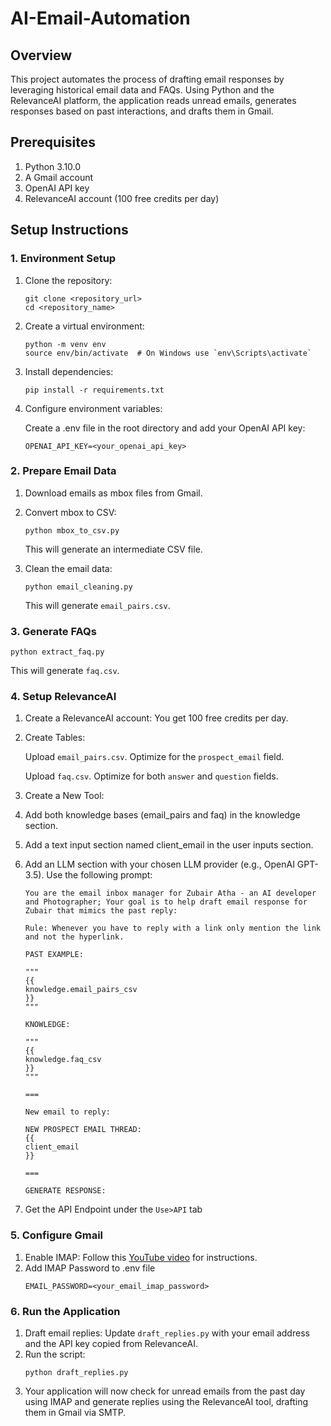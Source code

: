 # AI-Email-Automation

## Overview
This project automates the process of drafting email responses by leveraging historical email data and FAQs. Using Python and the RelevanceAI platform, the application reads unread emails, generates responses based on past interactions, and drafts them in Gmail.

## Prerequisites
1. Python 3.10.0
2. A Gmail account
3. OpenAI API key
4. RelevanceAI account (100 free credits per day)

## Setup Instructions
### 1. Environment Setup
1. Clone the repository:
    ```
    git clone <repository_url>
    cd <repository_name>
    ```

2. Create a virtual environment:
    ```
    python -m venv env
    source env/bin/activate  # On Windows use `env\Scripts\activate`
    ```

3. Install dependencies:

    ```
    pip install -r requirements.txt
    ```
4. Configure environment variables:

    Create a .env file in the root directory and add your OpenAI API key:

    ```
    OPENAI_API_KEY=<your_openai_api_key>
    ```

### 2. Prepare Email Data
1. Download emails as mbox files from Gmail.

2. Convert mbox to CSV:
    ```
    python mbox_to_csv.py
    ```
    This will generate an intermediate CSV file.

3. Clean the email data:
    ```
    python email_cleaning.py
    ```
    This will generate `email_pairs.csv`.

### 3. Generate FAQs
```
python extract_faq.py
```
This will generate `faq.csv`.
### 4. Setup RelevanceAI
1. Create a RelevanceAI account: You get 100 free credits per day.

2. Create Tables:

    Upload `email_pairs.csv`. Optimize for the `prospect_email` field.

    Upload `faq.csv`. Optimize for both `answer` and `question` fields.

3. Create a New Tool:

4. Add both knowledge bases (email_pairs and faq) in the knowledge section.
5. Add a text input section named client_email in the user inputs section.
6. Add an LLM section with your chosen LLM provider (e.g., OpenAI GPT-3.5). Use the following prompt:
    ```
    You are the email inbox manager for Zubair Atha - an AI developer and Photographer; Your goal is to help draft email response for Zubair that mimics the past reply:

    Rule: Whenever you have to reply with a link only mention the link and not the hyperlink.

    PAST EXAMPLE:

    """ 
    {{
    knowledge.email_pairs_csv
    }}
    """

    KNOWLEDGE:

    """
    {{
    knowledge.faq_csv
    }}
    """

    ===

    New email to reply:

    NEW PROSPECT EMAIL THREAD: 
    {{
    client_email
    }}

    ===

    GENERATE RESPONSE:
    ```
7. Get the API Endpoint under the `Use>API` tab


### 5. Configure Gmail
1. Enable IMAP: Follow this [YouTube video](https://youtu.be/l-3BSCrAiXY?si=Rd_m7nAZPPeeD6lA) for instructions.
2. Add IMAP Password to .env file
    ```
    EMAIL_PASSWORD=<your_email_imap_password>
    ```
### 6. Run the Application
1. Draft email replies:
Update `draft_replies.py` with your email address and the API key copied from RelevanceAI.
2. Run the script:
    ```
    python draft_replies.py
    ```
3. Your application will now check for unread emails from the past day using IMAP and generate replies using the RelevanceAI tool, drafting them in Gmail via SMTP.
